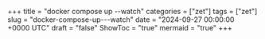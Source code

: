 +++
title = "docker compose up --watch"
categories = ["zet"]
tags = ["zet"]
slug = "docker-compose-up---watch"
date = "2024-09-27 00:00:00 +0000 UTC"
draft = "false"
ShowToc = "true"
mermaid = "true"
+++

